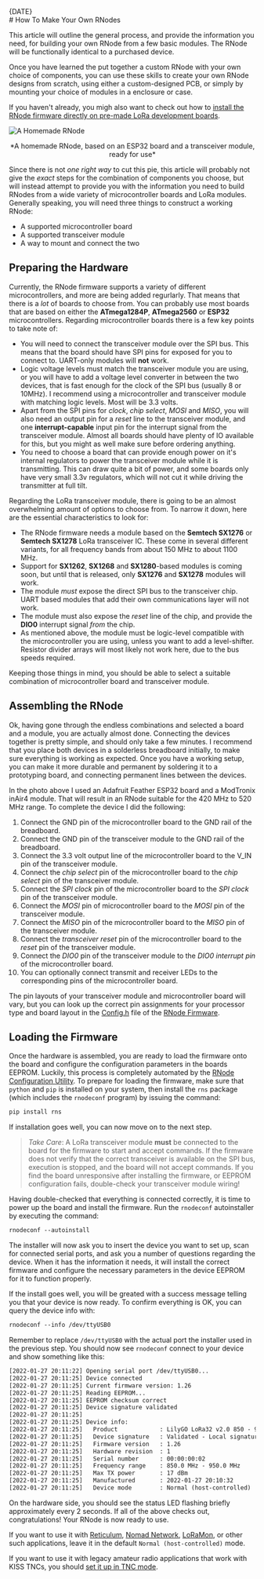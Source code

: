 [date]: <> (2023-01-10)
[title]: <> (How To Make Your Own RNodes)
[image]: <> (images/g3p.webp)
[excerpt]: <> (This article will outline the general process, and provide the information you need, for building your own RNode from a few basic modules. The RNode will be functionally identical to a commercially purchased board.)
<div class="article_date">{DATE}</div>
# How To Make Your Own RNodes

This article will outline the general process, and provide the information you need, for building your own RNode from a few basic modules. The RNode will be functionally identical to a purchased device.

Once you have learned the put together a custom RNode with your own choice of components, you can use these skills to create your own RNode designs from scratch, using either a custom-designed PCB, or simply by mounting your choice of modules in a enclosure or case.

If you haven't already, you migh also want to check out how to [install the RNode firmware directly on pre-made LoRa development boards](https://unsigned.io/installing-rnode-firmware-on-supported-devices/).

![A Homemade RNode]({ASSET_PATH}images/g3p.webp)
<center>*A homemade RNode, based on an ESP32 board and a transceiver module, ready for use*</center>

Since there is not *one right way* to cut this pie, this article will probably not give the *exact* steps for the combination of components you choose, but will instead attempt to provide you with the information you need to build RNodes from a wide variety of microcontroller boards and LoRa modules. Generally speaking, you will need three things to construct a working RNode:

- A supported microcontroller board
- A supported transceiver module
- A way to mount and connect the two

## Preparing the Hardware

Currently, the RNode firmware supports a variety of different microcontrollers, and more are being added regurlarly. That means that there is a *lot* of boards to choose from. You can probably use most boards that are based on either the **ATmega1284P**, **ATmega2560** or **ESP32** microcontrollers. Regarding microcontroller boards there is a few key points to take note of:

- You will need to connect the transceiver module over the SPI bus. This means that the board should have SPI pins for exposed for you to connect to. UART-only modules will **not** work.
- Logic voltage levels must match the transceiver module you are using, or you will have to add a voltage level converter in between the two devices, that is fast enough for the clock of the SPI bus (usually 8 or 10MHz). I recommend using a microcontroller and transceiver module with matching logic levels. Most will be 3.3 volts.
- Apart from the SPI pins for *clock*, *chip select*, *MOSI* and *MISO*, you will also need an output pin for a *reset* line to the transceiver module, and one **interrupt-capable** input pin for the interrupt signal from the transceiver module. Almost all boards should have plenty of IO available for this, but you might as well make sure before ordering anything.
- You need to choose a board that can provide enough power on it's internal regulators to power the transceiver module while it is transmitting. This can draw quite a bit of power, and some boards only have very small 3.3v regulators, which will not cut it while driving the transmitter at full tilt.

Regarding the LoRa transceiver module, there is going to be an almost overwhelming amount of options to choose from. To narrow it down, here are the essential characteristics to look for:

- The RNode firmware needs a module based on the **Semtech SX1276** or **Semtech SX1278** LoRa transceiver IC. These come in several different variants, for all frequency bands from about 150 MHz to about 1100 MHz.
- Support for **SX1262**, **SX1268** and **SX1280**-based modules is coming soon, but until that is released, only **SX1276** and **SX1278** modules will work.
- The module *must* expose the direct SPI bus to the transceiver chip. UART based modules that add their own communications layer will not work.
- The module must also expose the *reset* line of the chip, and provide the **DIO0** interrupt signal *from* the chip.
- As mentioned above, the module must be logic-level compatible with the microcontroller you are using, unless you want to add a level-shifter. Resistor divider arrays will most likely not work here, due to the bus speeds required.

Keeping those things in mind, you should be able to select a suitable combination of microcontroller board and transceiver module.

## Assembling the RNode

Ok, having gone through the endless combinations and selected a board and a module, you are actually almost done. Connecting the devices together is pretty simple, and should only take a few minutes. I recommend that you place both devices in a solderless breadboard initially, to make sure everything is working as expected. Once you have a working setup, you can make it more durable and permanent by soldering it to a prototyping board, and connecting permanent lines between the devices.

In the photo above I used an Adafruit Feather ESP32 board and a ModTronix inAir4 module. That will result in an RNode suitable for the 420 MHz to 520 MHz range. To complete the device I did the following:

1. Connect the GND pin of the microcontroller board to the GND rail of the breadboard.
2. Connect the GND pin of the transceiver module to the GND rail of the breadboard.
3. Connect the 3.3 volt output line of the microcontroller board to the V_IN pin of the transceiver module.
4. Connect the *chip select* pin of the microcontroller board to the *chip select* pin of the transceiver module.
5. Connect the *SPI clock* pin of the microcontroller board to the *SPI clock* pin of the transceiver module.
6. Connect the *MOSI* pin of microcontroller board to the *MOSI* pin of the transceiver module.
7. Connect the *MISO* pin of the microcontroller board to the *MISO* pin of the transceiver module.
8. Connect the *transceiver reset* pin of the microcontroller board to the *reset* pin of the transceiver module.
9. Connect the *DIO0* pin of the transceiver module to the *DIO0 interrupt pin* of the microcontroller board.
10. You can optionally connect transmit and receiver LEDs to the corresponding pins of the microcontroller board.

The pin layouts of your transceiver module and microcontroller board will vary, but you can look up the correct pin assignments for your processor type and board layout in the [Config.h](https://github.com/markqvist/RNode_Firmware/blob/master/Config.h) file of the [RNode Firmware](https://unsigned.io/rnode_firmware).

## Loading the Firmware
Once the hardware is assembled, you are ready to load the firmware onto the board and configure the configuration parameters in the boards EEPROM. Luckily, this process is completely automated by the [RNode Configuration Utility](https://markqvist.github.io/Reticulum/manual/using.html#the-rnodeconf-utility). To prepare for loading the firmware, make sure that `python` and `pip` is installed on your system, then install the `rns` package (which includes the `rnodeconf` program) by issuing the command:


```txt
pip install rns
```

If installation goes well, you can now move on to the next step.

> *Take Care*: A LoRa transceiver module **must** be connected to the board for the firmware to start and accept commands. If the firmware does not verify that the correct transceiver is available on the SPI bus, execution is stopped, and the board will not accept commands. If you find the board unresponsive after installing the firmware, or EEPROM configuration fails, double-check your transceiver module wiring!

Having double-checked that everything is connected correctly, it is time to power up the board and install the firmware. Run the `rnodeconf` autoinstaller by executing the command:

```txt
rnodeconf --autoinstall
```

The installer will now ask you to insert the device you want to set up, scan for connected serial ports, and ask you a number of questions regarding the device. When it has the information it needs, it will install the correct firmware and configure the necessary parameters in the device EEPROM for it to function properly.

If the install goes well, you will be greated with a success message telling you that your device is now ready. To confirm everything is OK, you can query the device info with:

```txt
rnodeconf --info /dev/ttyUSB0
```

Remember to replace `/dev/ttyUSB0` with the actual port the installer used in the previous step. You should now see `rnodeconf` connect to your device and show something like this:

```txt
[2022-01-27 20:11:22] Opening serial port /dev/ttyUSB0...
[2022-01-27 20:11:25] Device connected
[2022-01-27 20:11:25] Current firmware version: 1.26
[2022-01-27 20:11:25] Reading EEPROM...
[2022-01-27 20:11:25] EEPROM checksum correct
[2022-01-27 20:11:25] Device signature validated
[2022-01-27 20:11:25]
[2022-01-27 20:11:25] Device info:
[2022-01-27 20:11:25]   Product            : LilyGO LoRa32 v2.0 850 - 950 MHz (b0:b8:36)
[2022-01-27 20:11:25]   Device signature   : Validated - Local signature
[2022-01-27 20:11:25]   Firmware version   : 1.26
[2022-01-27 20:11:25]   Hardware revision  : 1
[2022-01-27 20:11:25]   Serial number      : 00:00:00:02
[2022-01-27 20:11:25]   Frequency range    : 850.0 MHz - 950.0 MHz
[2022-01-27 20:11:25]   Max TX power       : 17 dBm
[2022-01-27 20:11:25]   Manufactured       : 2022-01-27 20:10:32
[2022-01-27 20:11:25]   Device mode        : Normal (host-controlled)
```

On the hardware side, you should see the status LED flashing briefly approximately every 2 seconds. If all of the above checks out, congratulations! Your RNode is now ready to use.

If you want to use it with [Reticulum]({ASSET_PATH}s_rns.html), [Nomad Network]({ASSET_PATH}s_nn.html), [LoRaMon](https://unsigned.io/loramon), or other such applications, leave it in the default `Normal (host-controlled)` mode.

If you want to use it with legacy amateur radio applications that work with KISS TNCs, you should [set it up in TNC mode]({ASSET_PATH}guides/tnc_mode.html).
